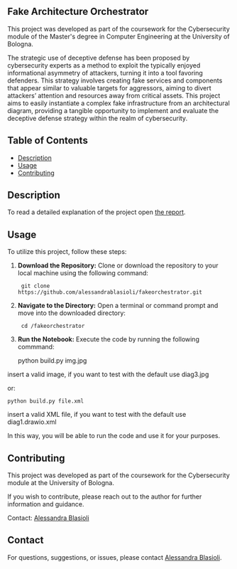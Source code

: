 ## Fake Architecture Orchestrator
This project was developed as part of the coursework for the Cybersecurity module of the Master's degree in Computer Engineering at the University of Bologna.

The strategic use of deceptive defense has been proposed by cybersecurity experts as a method to exploit the typically enjoyed informational asymmetry of attackers, turning it into a tool favoring defenders. This strategy involves creating fake services and components that appear similar to valuable targets for aggressors, aiming to divert attackers’ attention and resources away from critical assets. This project aims to easily instantiate a complex fake infrastructure from an architectural diagram, providing a tangible opportunity to implement and evaluate the deceptive defense strategy within the realm of cybersecurity.

## Table of Contents

- [Description](#description)
- [Usage](#usage)
- [Contributing](#contributing)

## Description

To read a detailed explanation of the project open [the report]().

## Usage

To utilize this project, follow these steps:

1. **Download the Repository:**
   Clone or download the repository to your local machine using the following command:


        git clone https://github.com/alessandrablasioli/fakeorchestrator.git

3. **Navigate to the Directory:**
Open a terminal or command prompt and move into the downloaded directory:

        cd /fakeorchestrator

4. **Run the Notebook:**
Execute the code by running the following commmand:




    python build.py img.jpg


insert a valid image, if you want to test with the default use diag3.jpg

or:

    python build.py file.xml 

insert a valid XML file, if you want to test with the default use diag1.drawio.xml

In this way, you will be able to run the code and use it for your purposes.

## Contributing

This project was developed as part of the coursework for the Cybersecurity module at the University of Bologna.

If you wish to contribute, please reach out to the author for further information and guidance.

Contact: [Alessandra Blasioli](mailto:alessandra.blasioli@studio.unibo.it)

## Contact

For questions, suggestions, or issues, please contact [Alessandra Blasioli](https://github.com/alessandrablasioli).
